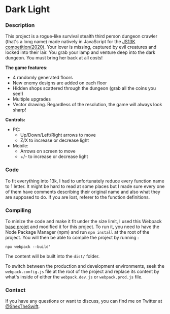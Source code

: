 # Dark Light

### Description
This project is a rogue-like survival stealth third person dungeon crawler (that's a long name) made natively in JavaScript for the [JS13K competition(2020)](https://js13kgames.com/). Your lover is missing, captured by evil creatures and locked into their lair. You grab your lamp and venture deep into the dark dungeon. You must bring her back at all costs!

**The game features:**
* 4 randomly generated floors
* New enemy designs are added on each floor
* Hidden shops scattered through the dungeon (grab all the coins you see!)
* Multiple upgrades
* Vector drawing. Regardless of the resolution, the game will always look sharp!

**Controls:**
* PC:
    * Up/Down/Left/Right arrows to move
    * Z/X to increase or decrease light
* Mobile:
    * Arrows on screen to move
    * +/- to increase or decrease light


### Code
To fit everything into 13k, I had to unfortunately reduce every function name to 1 letter. It might be hard to read at some places but I made sure every one of them have comments describing their original name and also what they are supposed to do. If you are lost, referer to the function definitions.

### Compiling
To minize the code and make it fit under the size limit, I used this Webpack [base projet](https://github.com/mtmckenna/js13k-webpack-typescript-starter-party) and modified it for this project. To run it, you need to have the Node Package Manager (npm) and run `npm install` at the root of the project. You will then be able to compile the project by running :

`npx webpack --build'`

The content will be built into the `dist/` folder.

To switch between the production and development environments, seek the `webpack.config.js` file at the root of the project and replace its content by what's inside of either the `webpack.dev.js` or `webpack.prod.js` file.

### Contact
If you have any questions or want to discuss, you can find me on Twitter at [@ShexTheSwift](https://twitter.com/ShexTheSwift).
